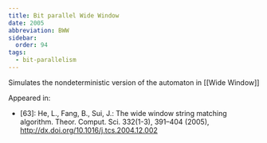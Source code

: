 ```yaml
---
title: Bit parallel Wide Window
date: 2005
abbreviation: BWW
sidebar:
  order: 94
tags:
  - bit-parallelism
---
```


Simulates the nondeterministic version of the automaton in [[Wide Window]]

Appeared in:

- [63]: He, L., Fang, B., Sui, J.: The wide window string matching algorithm. Theor. Comput. Sci. 332(1-3), 391–404 (2005), http://dx.doi.org/10.1016/j.tcs.2004.12.002
